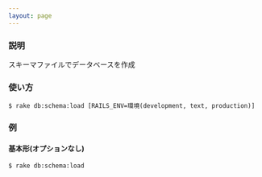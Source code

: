```yaml
---
layout: page
---
```

### 説明
スキーマファイルでデータベースを作成

### 使い方
    $ rake db:schema:load [RAILS_ENV=環境(development, text, production)]

### 例
#### 基本形(オプションなし)
    $ rake db:schema:load